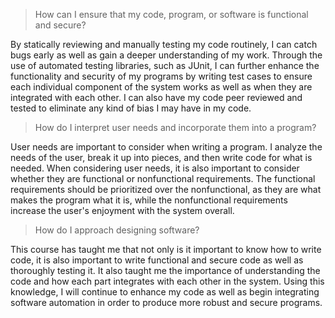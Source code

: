 > How can I ensure that my code, program, or software is functional and secure?

By statically reviewing and manually testing my code routinely, I can catch bugs early as well as gain a deeper understanding of my work. Through the use of automated testing libraries, such as JUnit, I can further enhance the functionality and security of my programs by writing test cases to ensure each individual component of the system works as well as when they are integrated with each other. I can also have my code peer reviewed and tested to eliminate any kind of bias I may have in my code.

> How do I interpret user needs and incorporate them into a program?

User needs are important to consider when writing a program. I analyze the needs of the user, break it up into pieces, and then write code for what is needed. When considering user needs, it is also important to consider whether they are functional or nonfunctional requirements. The functional requirements should be prioritized over the nonfunctional, as they are what makes the program what it is, while the nonfunctional requirements increase the user's enjoyment with the system overall.

> How do I approach designing software?

This course has taught me that not only is it important to know how to write code, it is also important to write functional and secure code as well as thoroughly testing it. It also taught me the importance of understanding the code and how each part integrates with each other in the system. Using this knowledge, I will continue to enhance my code as well as begin integrating software automation in order to produce more robust and secure programs.
